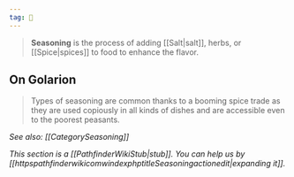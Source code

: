 ```yaml
---
tag: 🌊
---
```

> **Seasoning** is the process of adding [[Salt|salt]], herbs, or [[Spice|spices]] to food to enhance the flavor.


## On Golarion

> Types of seasoning are common thanks to a booming spice trade as they are used copiously in all kinds of dishes and are accessible even to the poorest peasants.

*See also: [[CategorySeasoning]]*


*This section is a [[PathfinderWikiStub|stub]]. You can help us by [[httpspathfinderwikicomwindexphptitleSeasoningactionedit|expanding it]].*







